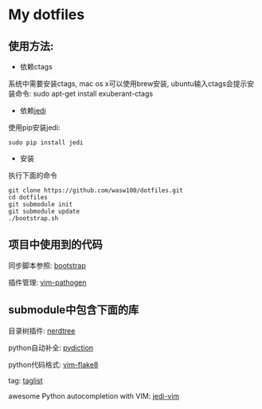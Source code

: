 # My dotfiles

## 使用方法:

* 依赖ctags 

系统中需要安装ctags, mac os x可以使用brew安装, ubuntu输入ctags会提示安装命令: sudo apt-get install exuberant-ctags

* 依赖[jedi](https://github.com/davidhalter/jedi) 

使用pip安装jedi:

    sudo pip install jedi

* 安装

执行下面的命令

    git clone https://github.com/wasw100/dotfiles.git
    cd dotfiles
    git submodule init
    git submodule update
    ./bootstrap.sh

## 项目中使用到的代码

同步脚本参照: [bootstrap](https://github.com/mathiasbynens/dotfiles/blob/master/bootstrap.sh)

插件管理: [vim-pathogen](https://github.com/tpope/vim-pathogen)



## submodule中包含下面的库

目录树插件: [nerdtree](https://github.com/scrooloose/nerdtree)

 python自动补全: [pydiction](https://github.com/rkulla/pydiction)

 python代码格式: [vim-flake8](https://github.com/nvie/vim-flake8)

tag: [taglist](https://github.com/vim-scripts/taglist.vim)

awesome Python autocompletion with VIM: [jedi-vim](https://github.com/davidhalter/jedi-vim)

